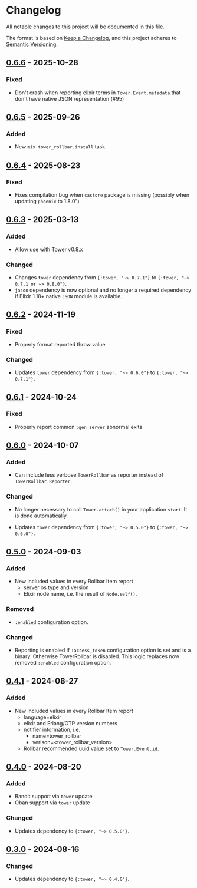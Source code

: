# Changelog

All notable changes to this project will be documented in this file.

The format is based on [Keep a Changelog](https://keepachangelog.com/en/1.1.0/),
and this project adheres to [Semantic Versioning](https://semver.org/spec/v2.0.0.html).

## [0.6.6] - 2025-10-28

### Fixed

- Don't crash when reporting elixir terms in `Tower.Event.metadata` that don't have native JSON representation (#95)

## [0.6.5] - 2025-09-26

### Added

- New `mix tower_rollbar.install` task.

## [0.6.4] - 2025-08-23

### Fixed

- Fixes compilation bug when `castore` package is missing (possibly when updating `phoenix` to 1.8.0")

## [0.6.3] - 2025-03-13

### Added

- Allow use with Tower v0.8.x

### Changed

- Changes `tower` dependency from `{:tower, "~> 0.7.1"}` to `{:tower, "~> 0.7.1 or ~> 0.8.0"}`.
- `jason` dependency is now optional and no longer a required dependency if Elixir 1.18+ native `JSON` module is available.

## [0.6.2] - 2024-11-19

### Fixed

- Properly format reported throw value

### Changed

- Updates `tower` dependency from `{:tower, "~> 0.6.0"}` to `{:tower, "~> 0.7.1"}`.

## [0.6.1] - 2024-10-24

### Fixed

- Properly report common `:gen_server` abnormal exits

## [0.6.0] - 2024-10-07

### Added

- Can include less verbose `TowerRollbar` as reporter instead of `TowerRollbar.Reporter`.

### Changed

- No longer necessary to call `Tower.attach()` in your application `start`. It is done
automatically.

- Updates `tower` dependency from `{:tower, "~> 0.5.0"}` to `{:tower, "~> 0.6.0"}`.

## [0.5.0] - 2024-09-03

### Added

- New included values in every Rollbar Item report
  - server os type and version
  - Elixir node name, i.e. the result of `Node.self()`.

### Removed

- `:enabled` configuration option.

### Changed

- Reporting is enabled if `:access_token` configuration option is set and is a binary. Otherwise
  TowerRollbar is disabled. This logic replaces now removed `:enabled` configuration option.

## [0.4.1] - 2024-08-27

### Added

- New included values in every Rollbar Item report
  - language=elixir
  - elixir and Erlang/OTP version numbers
  - notifier information, i.e.
    - name=tower_rollbar
    - verison=<tower_rollbar_version>
  - Rollbar recommended uuid value set to `Tower.Event.id`.

## [0.4.0] - 2024-08-20

### Added

- Bandit support via `tower` update
- Oban support via `tower` update

### Changed

- Updates dependency to `{:tower, "~> 0.5.0"}`.

## [0.3.0] - 2024-08-16

### Changed

- Updates dependency to `{:tower, "~> 0.4.0"}`.

[0.6.6]: https://github.com/mimiquate/tower_rollbar/compare/v0.6.5...v0.6.6/
[0.6.5]: https://github.com/mimiquate/tower_rollbar/compare/v0.6.4...v0.6.5/
[0.6.4]: https://github.com/mimiquate/tower_rollbar/compare/v0.6.3...v0.6.4/
[0.6.3]: https://github.com/mimiquate/tower_rollbar/compare/v0.6.2...v0.6.3/
[0.6.2]: https://github.com/mimiquate/tower_rollbar/compare/v0.6.1...v0.6.2/
[0.6.1]: https://github.com/mimiquate/tower_rollbar/compare/v0.6.0...v0.6.1/
[0.6.0]: https://github.com/mimiquate/tower_rollbar/compare/v0.5.0...v0.6.0/
[0.5.0]: https://github.com/mimiquate/tower_rollbar/compare/v0.4.1...v0.5.0/
[0.4.1]: https://github.com/mimiquate/tower_rollbar/compare/v0.4.0...v0.4.1/
[0.4.0]: https://github.com/mimiquate/tower_rollbar/compare/v0.3.0...v0.4.0/
[0.3.0]: https://github.com/mimiquate/tower_rollbar/compare/v0.2.0...v0.3.0/
